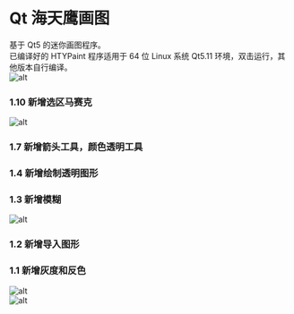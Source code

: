 # Qt 海天鹰画图
基于 Qt5 的迷你画图程序。  
已编译好的 HTYPaint 程序适用于 64 位 Linux 系统 Qt5.11 环境，双击运行，其他版本自行编译。  
![alt](preview.png)  
### 1.10 新增选区马赛克
![alt](mosaic.png)  
### 1.7 新增箭头工具，颜色透明工具
### 1.4 新增绘制透明图形
### 1.3 新增模糊
![alt](blur.jpg)  
### 1.2 新增导入图形
### 1.1 新增灰度和反色
![alt](gray.jpg)  
![alt](invert.jpg)  